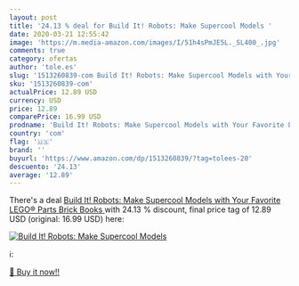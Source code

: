 ```yaml
---
layout: post
title: '24.13 % deal for Build It! Robots: Make Supercool Models '
date: 2020-03-21 12:55:42
image: 'https://m.media-amazon.com/images/I/51h4sPmJE5L._SL400_.jpg'
comments: true
category: ofertas
author: 'tole.es'
slug: '1513260839-com Build It! Robots: Make Supercool Models with Your...'
sku: '1513260839-com'
actualPrice: 12.89 USD
currency: USD
price: 12.89
comparePrice: 16.99 USD
prodname: 'Build It! Robots: Make Supercool Models with Your Favorite LEGO® Parts  Brick Books '
country: 'com'
flag: '🇺🇸'
brand: ''
buyurl: 'https://www.amazon.com/dp/1513260839/?tag=tolees-20'
descuento: '24.13'
average: '12.89'
---
```


There's a deal [Build It! Robots: Make Supercool Models with Your Favorite LEGO® Parts  Brick Books ](https://www.amazon.com/dp/1513260839/?tag=tolees-20)  with  24.13 % discount, final price tag of  12.89 USD (original: 16.99 USD) here:

[![Build It! Robots: Make Supercool Models ](https://m.media-amazon.com/images/I/51h4sPmJE5L._SL400_.jpg)](https://www.amazon.com/dp/1513260839/?tag=tolees-20)

ℹ️:


[🛒 Buy it now!!](https://www.amazon.com/dp/1513260839/?tag=tolees-20)
